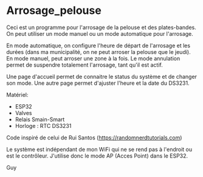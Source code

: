 # Arrosage_pelouse

Ceci est un programme pour l'arrosage de la pelouse et des plates-bandes.  On peut utiliser un mode manuel ou un mode automatique pour l'arrosage. 

En mode automatique, on configure l'heure de départ de l'arrosage et les durées (dans ma municipalité, on ne peut arroser la pelouse que le jeudi).
En mode manuel, peut arroser une zone à la fois.
Le mode annulation permet de suspendre totalement l'arrosage, tant qu'il est actif.

Une page d'accueil permet de connaitre le status du système et de changer son mode.  Une autre page permet d'ajuster l'heure et la date du DS3231.

Matériel:
- ESP32
- Valves
- Relais Smain-Smart
- Horloge : RTC DS3231

Code inspiré de celui de Rui Santos (https://randomnerdtutorials.com)

Le système est indépendant de mon WiFi qui ne se rend pas à l'endroit ou est le contrôleur.  J'utilise donc le mode AP (Acces Point) dans le ESP32.

Guy
